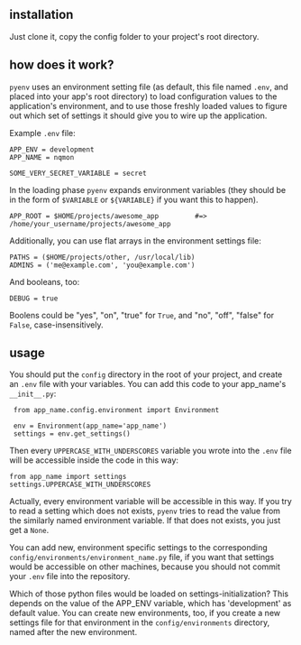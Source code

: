 ## installation

Just clone it, copy the config folder to your project's root directory.

## how does it work?

`pyenv` uses an environment setting file (as default, this file named `.env`, and placed into your app's root directory) to load configuration values to the application's environment, and to use those freshly loaded values to figure out which set of settings it should give you to wire up the application.

Example `.env` file:

    APP_ENV = development
    APP_NAME = nqmon

    SOME_VERY_SECRET_VARIABLE = secret

In the loading phase `pyenv` expands environment variables (they should be in the form of `$VARIABLE` or `${VARIABLE}` if you want this to happen).

    APP_ROOT = $HOME/projects/awesome_app         #=> /home/your_username/projects/awesome_app

Additionally, you can use flat arrays in the environment settings file:

    PATHS = ($HOME/projects/other, /usr/local/lib)
    ADMINS = ('me@example.com', 'you@example.com')

And booleans, too:

    DEBUG = true

Boolens could be "yes", "on", "true" for `True`, and "no", "off", "false" for `False`, case-insensitively.

## usage

You should put the `config` directory in the root of your project, and create an `.env` file with your variables. You can add this code to your app_name's `__init__.py`:

     from app_name.config.environment import Environment

     env = Environment(app_name='app_name')
     settings = env.get_settings()

Then every `UPPERCASE_WITH_UNDERSCORES` variable you wrote into the `.env` file will be accessible inside the code in this way:

    from app_name import settings
    settings.UPPERCASE_WITH_UNDERSCORES

Actually, every environment variable will be accessible in this way. If you try to read a setting which does not exists, `pyenv` tries to read the value from the similarly named environment variable. If that does not exists, you just get a `None`.

You can add new, environment specific settings to the corresponding `config/environments/environment_name.py` file, if you want that settings would be accessible on other machines, because you should not commit your `.env` file into the repository.

Which of those python files would be loaded on settings-initialization? This depends on the value of the APP_ENV variable, which has 'development' as default value. You can create new environments, too, if you create a new settings file for that environment in the `config/environments` directory, named after the new environment.

